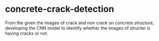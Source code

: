 # concrete-crack-detection

From the given the images of crack and non crack on concrete structure, developing the CNN model to identify whether the images of structer is having cracks or not.
